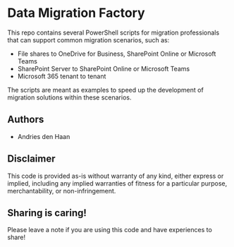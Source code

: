 # Data Migration Factory
This repo contains several PowerShell scripts for migration professionals that can support common migration scenarios, such as:
* File shares to OneDrive for Business, SharePoint Online or Microsoft Teams
* SharePoint Server to SharePoint Online or Microsoft Teams
* Microsoft 365 tenant to tenant

The scripts are meant as examples to speed up the development of migration solutions within these scenarios.
## Authors
* Andries den Haan
## Disclaimer
This code is provided as-is without warranty of any kind, either express or implied, including any implied warranties of fitness for a particular purpose, merchantability, or non-infringement.
## Sharing is caring!
Please leave a note if you are using this code and have experiences to share!
